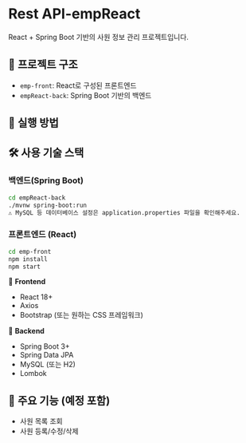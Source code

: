 # Rest API-empReact

React + Spring Boot 기반의 사원 정보 관리 프로젝트입니다.

## 📁 프로젝트 구조
- `emp-front`: React로 구성된 프론트엔드
- `empReact-back`: Spring Boot 기반의 백엔드

## 🚀 실행 방법

## 🛠 사용 기술 스택

### 백엔드(Spring Boot)
```bash
cd empReact-back
./mvnw spring-boot:run
⚠️ MySQL 등 데이터베이스 설정은 application.properties 파일을 확인해주세요.
```
### 프론트엔드 (React)
```bash
cd emp-front
npm install
npm start
```

🔹 **Frontend**  
- React 18+
- Axios
- Bootstrap (또는 원하는 CSS 프레임워크)

🔹 **Backend**  
- Spring Boot 3+
- Spring Data JPA
- MySQL (또는 H2)
- Lombok

## 📌 주요 기능 (예정 포함)
- 사원 목록 조회
- 사원 등록/수정/삭제
